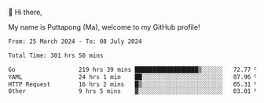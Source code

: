 👋 Hi there,

My name is Puttapong (Ma), welcome to my GitHub profile!

<!--START_SECTION:waka-->

```txt
From: 25 March 2024 - To: 08 July 2024

Total Time: 301 hrs 50 mins

Go                  219 hrs 39 mins ██████████████████▒░░░░░░   72.77 %
YAML                24 hrs 1 min    ██░░░░░░░░░░░░░░░░░░░░░░░   07.96 %
HTTP Request        16 hrs 2 mins   █▒░░░░░░░░░░░░░░░░░░░░░░░   05.31 %
Other               9 hrs 5 mins    ▓░░░░░░░░░░░░░░░░░░░░░░░░   03.01 %
```

<!--END_SECTION:waka-->

